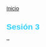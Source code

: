 <!-- No borrar o modificar -->
[Inicio](./index.md)

## Sesión 3 

'''
<!DOCTYPE html>
<html>
   <head>
      <title>Mundo Viajes</title>
      <style>
         body {
            font-family: Arial, sans-serif;
         }
         header {
            background-color: #3fd;
            color: black;
            padding: 20px;
            text-align: center;
         }

         section {
            border: 1px solid #ddd;
            padding: 20px;
            margin-bottom: 20px;
         }

         h2 {
            color: #33d1ff;
         }

         footer {
            background-color: #333;
            color: white;
            padding: 20px;
            text-align: center;
         }
      </style>
   </head>

   <body>
      <header>
         <h1>Mundo Viajes</h1>
         <h3>La forma más fácil de cumpliir tus sueños viajando</h3>
      </header>

      <section>
         <h1>Inicio</h1>
         <p>
            Somos una empresa dedicada a ayudarte cumplir tu sueños y viajar
            atraves del mundo en el destino que mejor te parezca
         </p>
         <h2>Destino 1</h2>
         <img src="sesion3_Imagenes/Luxemburgo.jpg" width="1000"/>
         <p>
            Luxemburgo es miembro de la union Europea, en este se hablan tres
            idiomas, Frances, Aleman y luxemburgues sus destinos esconde un
            casco antiguo precioso, es muy visitada por su hermosa arquitectura
            para realizar buena toma de fotos
         </p>

         <h2>Destino 2</h2>
         <img src="sesion3_Imagenes/Cancun.jpg" width="1000" />
         <p>
            Cancun es una de las ciudades mas famosas del caribe Mexicano por
            sus hermosas playas y la arquitectura de sus hoteles al ser
            extramadamnete amplios y pueden alojar gran cantidad de turistas en
            sus instalaciones
         </p>

         <h2>Destino 3</h2>
         <img src="sesion3_Imagenes/Melbourne.webp" width="1000" />
         <p>
            Capital del estado Australiano, reconocida como la capital del
            deporte y cultrura, es de las ciudades mas pobladas pero tambien la
            mas visitada y bonita por su organizacion y civilizacion
         </p>

         <h2>Destio 4</h2>
         <img src="sesion3_Imagenes/Francia.jpg" width="1000"/>
         <p>Es una republica que se destaca por sus economias mundiales, Francia es uno de los paises
            mas visitados por su produccion de vinos, su cultura. historia y paisajes
         </p>
      </section>

      <section>
         <h2>Videos</h2>
         <p>Videos sobre los destinos a visitar...</p>

         <h2>Luxemburgo</h2>
         <video autoplay src="Sesion3_Videos/Luxemburgo.mp4" width="1000"></video> 

         <H2>Cancun</H2>
         <video autoplay src="Sesion3_Videos/Cancun.mp4" width="1000"></video>

         <H2>Melbourne</H2>
         <video autoplay src="Sesion3_Videos/Melbourne.mp4" width="1000"></video>

         <h2>Francia</h2>
         <video autoplay src="Sesion3_Videos/Francia.mp4" width="1000"></video>
      </section>

      <section>
         <h2>Audios</h2>
         <p>Contenido sobre audios...</p>
         <audio src="Sesion3_Audios/Ciudad.mp3" controls></audio>
         <audio src="Sesion3_Audios/Francia.mp3" controls></audio>
         <audio src="Sesion3_Audios/Naturaleza.mp3" controls></audio>
         <audio src="Sesion3_Audios/Playa.mp3" controls></audio>

      </section>

      <section>
         <h2>iFrames</h2>
         <p>Contenido sobre iframes...</p>
      </section>

      <footer>
         Manuela Orlas
         <br />
         <br />
         CESDE
         <br />
         <br />
         &copy;2023
      </footer>
      
   </body>
</html>

'''

<!-- Su documentación aquí -->






